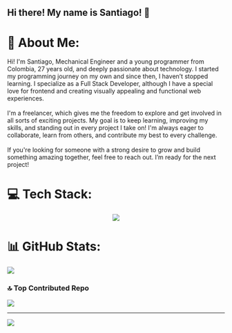 ## Hi there! My name is Santiago! 👋

# 💫 About Me:
Hi! I'm Santiago, Mechanical Engineer and a young programmer from Colombia, 27 years old, and deeply passionate about technology. I started my programming journey on my own and since then, I haven’t stopped learning. I specialize as a Full Stack Developer, although I have a special love for frontend and creating visually appealing and functional web experiences.<br><br>I'm a freelancer, which gives me the freedom to explore and get involved in all sorts of exciting projects. My goal is to keep learning, improving my skills, and standing out in every project I take on! I'm always eager to collaborate, learn from others, and contribute my best to every challenge.<br><br>If you're looking for someone with a strong desire to grow and build something amazing together, feel free to reach out. I’m ready for the next project!


# 💻 Tech Stack:
<p align="center">
  <a href="https://skillicons.dev">
    <img src="https://skillicons.dev/icons?i=js,html,css,bootstrap,figma,git,github,nodejs,py,vscode,angular,discord" />
  </a>
</p>

# 📊 GitHub Stats:

![](https://github-readme-stats.vercel.app/api/top-langs/?username=smarchena&theme=dark&hide_border=false&include_all_commits=false&count_private=false&layout=compact)

### 🔝 Top Contributed Repo
![](https://github-contributor-stats.vercel.app/api?username=smarchena&limit=5&theme=dark&combine_all_yearly_contributions=true)

---
[![](https://visitcount.itsvg.in/api?id=smarchena&icon=0&color=0)](https://visitcount.itsvg.in)

<!-- Proudly created with GPRM ( https://gprm.itsvg.in ) -->
